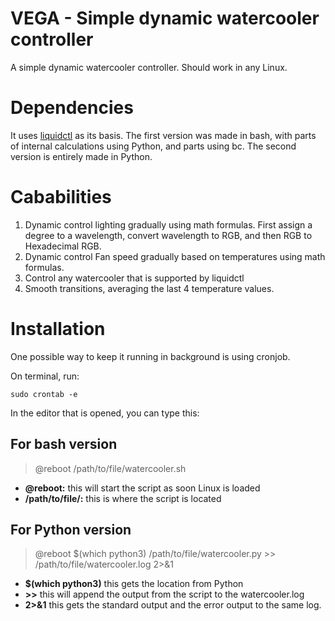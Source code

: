 # VEGA - Simple dynamic watercooler controller

A simple dynamic watercooler controller. Should work in any Linux.

# Dependencies

It uses [liquidctl](https://github.com/liquidctl/liquidctl) as its basis.
The first version was made in bash, with parts of internal calculations using Python, and parts using bc.
The second version is entirely made in Python.

# Cababilities

1. Dynamic control lighting gradually using math formulas. First assign a degree to a wavelength, convert wavelength to RGB, and then RGB to Hexadecimal RGB.
2. Dynamic control Fan speed gradually based on temperatures using math formulas.
3. Control any watercooler that is supported by liquidctl
4. Smooth transitions, averaging the last 4 temperature values.

# Installation

One possible way to keep it running in background is using cronjob.

On terminal, run:

    sudo crontab -e

In the editor that is opened, you can type this:

## For bash version

> @reboot /path/to/file/watercooler.sh

- **@reboot:** this will start the script as soon Linux is loaded
- **/path/to/file/:** this is where the script is located

## For Python version

> @reboot $(which python3) /path/to/file/watercooler.py >> /path/to/file/watercooler.log 2>&1

- **$(which python3)** this gets the location from Python
- **>>** this will append the output from the script to the watercooler.log
- **2>&1** this gets the standard output and the error output to the same log.
